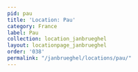 ```yaml
---
pid: pau
title: 'Location: Pau'
category: France
label: Pau
collection: location_janbrueghel
layout: locationpage_janbrueghel
order: '038'
permalink: "/janbrueghel/locations/pau/"
---
```

